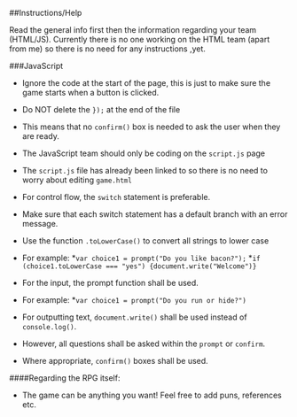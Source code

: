 ##Instructions/Help

Read the general info first then the information regarding your team (HTML/JS).
Currently there is no one working on the HTML team (apart from me) so there is no need for any instructions ,yet.

###JavaScript
* Ignore the code at the start of the page, this is just to make sure the game starts when a button is clicked.
* Do NOT delete the `});` at the end of the file
* This means that no `confirm()` box is needed to ask the user when they are ready.
* The JavaScript team should only be coding on the `script.js` page 
* The `script.js` file has already been linked to so there is no need to worry about editing `game.html`
* For control flow, the `switch` statement is preferable.
* Make sure that each switch statement has a default branch with an error message.
* Use the function `.toLowerCase()` to convert all strings to lower case
* For example:
*`var choice1 = prompt("Do you like bacon?");`
*`if (choice1.toLowerCase === "yes") {document.write("Welcome")}`

* For the input, the prompt function shall be used.
* For example:
*`var choice1 = prompt("Do you run or hide?")`
* For outputting text, `document.write()` shall be used instead of `console.log()`.
* However, all questions shall be asked within the `prompt` or `confirm`.
* Where appropriate, `confirm()` boxes shall be used.

####Regarding the RPG itself:
* The game can be anything you want! Feel free to add puns, references etc.
